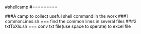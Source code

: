 #shellcamp
#=========

###A camp to collect useful shell command in the work
###1 commonLines.sh === find the common lines in several files
###2 txtToXls.sh === conv txt file(use space to sperate) to excel file
